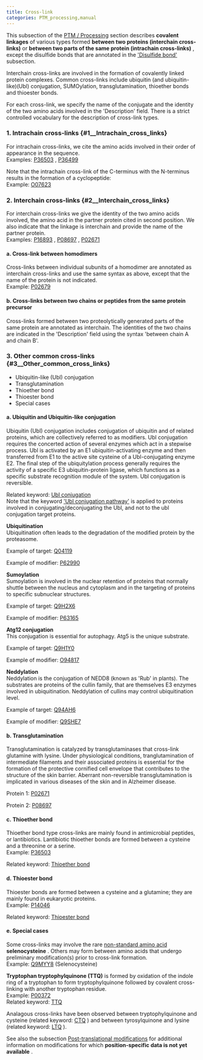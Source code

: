 ```yaml
---
title: Cross-link
categories: PTM_processing,manual
---
```


This subsection of the [PTM / Processing](http://www.uniprot.org/help/ptm%5Fprocessing%5Fsection) section describes **covalent linkages** of various types formed **between two proteins (interchain cross-links)** or **between two parts of the same protein (intrachain cross-links)** , except the disulfide bonds that are annotated in the ['Disulfide bond'](http://www.uniprot.org/manual/disulfid) subsection.

Interchain cross-links are involved in the formation of covalently linked protein complexes. Common cross-links include ubiquitin (and ubiquitin-like)(Ubl) conjugation, SUMOylation, transglutamination, thioether bonds and thioester bonds.

For each cross-link, we specify the name of the conjugate and the identity of the two amino acids involved in the 'Description' field. There is a strict controlled vocabulary for the description of cross-link types.

### 1. Intrachain cross-links {#1\_\_Intrachain_cross_links}

For intrachain cross-links, we cite the amino acids involved in their order of appearance in the sequence.  
Examples: [P36503](http://www.uniprot.org/uniprotkb/P36503#ptm_processing) , [P36499](http://www.uniprot.org/uniprotkb/P36499#ptm_processing)

Note that the intrachain cross-link of the C-terminus with the N-terminus results in the formation of a cyclopeptide:  
Example: [O07623](http://www.uniprot.org/uniprotkb/O07623#ptm_processing)

### 2. Interchain cross-links {#2\_\_Interchain_cross_links}

For interchain cross-links we give the identity of the two amino acids involved, the amino acid in the partner protein cited in second position. We also indicate that the linkage is interchain and provide the name of the partner protein.  
Examples: [P16893](http://www.uniprot.org/uniprotkb/P16893#ptm_processing) , [P08697](http://www.uniprot.org/uniprotkb/P08697#ptm_processing) , [P02671](http://www.uniprot.org/uniprotkb/P02671#ptm_processing)

#### a. Cross-link between homodimers

Cross-links between individual subunits of a homodimer are annotated as interchain cross-links and use the same syntax as above, except that the name of the protein is not indicated.  
Example: [P02679](http://www.uniprot.org/uniprotkb/P02679#ptm_processing)

#### b. Cross-links between two chains or peptides from the same protein precursor

Cross-links formed between two proteolytically generated parts of the same protein are annotated as interchain. The identities of the two chains are indicated in the 'Description' field using the syntax 'between chain A and chain B'.

### 3. Other common cross-links {#3\_\_Other_common_cross_links}

-   Ubiquitin-like (Ubl) conjugation
-   Transglutamination
-   Thioether bond
-   Thioester bond
-   Special cases

#### a. Ubiquitin and Ubiquitin-like conjugation

Ubiquitin (Ubl) conjugation includes conjugation of ubiquitin and of related proteins, which are collectively referred to as modifiers. Ubl conjugation requires the concerted action of several enzymes which act in a stepwise process. Ubl is activated by an E1 ubiquitin-activating enzyme and then transferred from E1 to the active site cysteine of a Ubl-conjugating enzyme E2. The final step of the ubiquitylation process generally requires the activity of a specific E3 ubiquitin-protein ligase, which functions as a specific substrate recognition module of the system. Ubl conjugation is reversible.

Related keyword: [Ubl conjugation](http://www.uniprot.org/keywords/832)  
Note that the keyword ['Ubl conjugation pathway'](http://www.uniprot.org/keywords/833) is applied to proteins involved in conjugating/deconjugating the Ubl, and not to the ubl conjugation target proteins.

**Ubiquitination**  
Ubiquitination often leads to the degradation of the modified protein by the proteasome.

Example of target: [Q04119](http://www.uniprot.org/uniprotkb/Q04119#ptm%5Fprocessing)

Example of modifier: [P62990](http://www.uniprot.org/uniprotkb/P62990#ptm%5Fprocessing)

**Sumoylation**  
Sumoylation is involved in the nuclear retention of proteins that normally shuttle between the nucleus and cytoplasm and in the targeting of proteins to specific subnuclear structures.

Example of target: [Q9H2X6](http://www.uniprot.org/uniprotkb/Q9H2X6#ptm_processing)

Example of modifier: [P63165](http://www.uniprot.org/uniprotkb/P63165#ptm_processing)

**Atg12 conjugation**  
This conjugation is essential for autophagy. Atg5 is the unique substrate.

Example of target: [Q9H1Y0](http://www.uniprot.org/uniprotkb/Q9H1Y0#ptm_processing)

Example of modifier: [O94817](http://www.uniprot.org/uniprotkb/O94817#ptm_processing)

**Neddylation**  
Neddylation is the conjugation of NEDD8 (known as 'Rub' in plants). The substrates are proteins of the cullin family, that are themselves E3 enzymes involved in ubiquitination. Neddylation of cullins may control ubiquitination level.

Example of target: [Q94AH6](http://www.uniprot.org/uniprotkb/Q94AH6#ptm_processing)

Example of modifier: [Q9SHE7](http://www.uniprot.org/uniprotkb/Q9SHE7#ptm_processing)

#### b. Transglutamination

Transglutamination is catalyzed by transglutaminases that cross-link glutamine with lysine. Under physiological conditions, tranglutamination of intermediate filaments and their associated proteins is essential for the formation of the protective cornified cell envelope that contributes to the structure of the skin barrier. Aberrant non-reversible transglutamination is implicated in various diseases of the skin and in Alzheimer disease.

Protein 1: [P02671](http://www.uniprot.org/uniprotkb/P02671#ptm_processing)

Protein 2: [P08697](http://www.uniprot.org/uniprotkb/P08697#ptm_processing)

#### c. Thioether bond

Thioether bond type cross-links are mainly found in antimicrobial peptides, or lantibiotics. Lantibiotic thioether bonds are formed between a cysteine and a threonine or a serine.  
Example: [P36503](http://www.uniprot.org/uniprotkb/P36503#ptm_processing)

Related keyword: [Thioether bond](http://www.uniprot.org/keywords/883)

#### d. Thioester bond

Thioester bonds are formed between a cysteine and a glutamine; they are mainly found in eukaryotic proteins.  
Example: [P14046](http://www.uniprot.org/uniprotkb/P14046#ptm_processing)

Related keyword: [Thioester bond](http://www.uniprot.org/keywords/882)

#### e. Special cases

Some cross-links may involve the rare [non-standard amino acid](http://www.uniprot.org/help/non%5Fstd) **selenocysteine** . Others may form between amino acids that undergo preliminary modification(s) prior to cross-link formation.  
Example: [Q9MYY8](http://www.uniprot.org/uniprotkb/Q9MYY8#ptm_processing) (Selenocysteine)

**Tryptophan tryptophylquinone (TTQ)** is formed by oxidation of the indole ring of a tryptophan to form tryptophylquinone followed by covalent cross-linking with another tryptophan residue.  
Example: [P00372](http://www.uniprot.org/uniprotkb/P00372#ptm_processing)  
Related keyword: [TTQ](http://www.uniprot.org/keywords/824)

Analagous cross-links have been observed between tryptophylquinone and cysteine (related keyword: [CTQ](http://www.uniprot.org/keywords/885) ) and between tyrosylquinone and lysine (related keyword: [LTQ](http://www.uniprot.org/keywords/886) ).

See also the subsection [Post-translational modifications](http://www.uniprot.org/help/post-translational%5Fmodification) for additional information on modifications for which **position-specific data is not yet available** .
